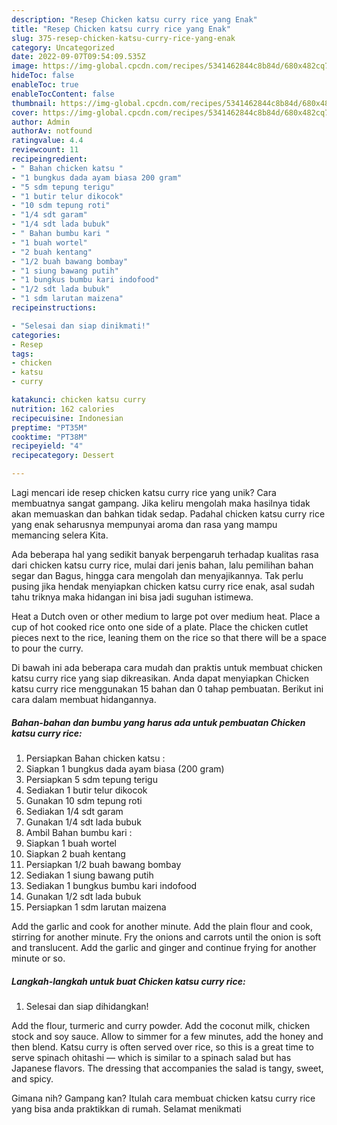 ```yaml
---
description: "Resep Chicken katsu curry rice yang Enak"
title: "Resep Chicken katsu curry rice yang Enak"
slug: 375-resep-chicken-katsu-curry-rice-yang-enak
category: Uncategorized
date: 2022-09-07T09:54:09.535Z
image: https://img-global.cpcdn.com/recipes/5341462844c8b84d/680x482cq70/chicken-katsu-curry-rice-foto-resep-utama.jpg
hideToc: false
enableToc: true
enableTocContent: false
thumbnail: https://img-global.cpcdn.com/recipes/5341462844c8b84d/680x482cq70/chicken-katsu-curry-rice-foto-resep-utama.jpg
cover: https://img-global.cpcdn.com/recipes/5341462844c8b84d/680x482cq70/chicken-katsu-curry-rice-foto-resep-utama.jpg
author: Admin
authorAv: notfound
ratingvalue: 4.4
reviewcount: 11
recipeingredient:
- " Bahan chicken katsu "
- "1 bungkus dada ayam biasa 200 gram"
- "5 sdm tepung terigu"
- "1 butir telur dikocok"
- "10 sdm tepung roti"
- "1/4 sdt garam"
- "1/4 sdt lada bubuk"
- " Bahan bumbu kari "
- "1 buah wortel"
- "2 buah kentang"
- "1/2 buah bawang bombay"
- "1 siung bawang putih"
- "1 bungkus bumbu kari indofood"
- "1/2 sdt lada bubuk"
- "1 sdm larutan maizena"
recipeinstructions:

- "Selesai dan siap dinikmati!"
categories:
- Resep
tags:
- chicken
- katsu
- curry

katakunci: chicken katsu curry 
nutrition: 162 calories
recipecuisine: Indonesian
preptime: "PT35M"
cooktime: "PT38M"
recipeyield: "4"
recipecategory: Dessert

---
```





Lagi mencari ide resep chicken katsu curry rice yang unik? Cara membuatnya sangat gampang. Jika keliru mengolah maka hasilnya tidak akan memuaskan dan bahkan tidak sedap. Padahal chicken katsu curry rice yang enak seharusnya mempunyai aroma dan rasa yang mampu memancing selera Kita.





Ada beberapa hal yang sedikit banyak berpengaruh terhadap kualitas rasa dari chicken katsu curry rice, mulai dari jenis bahan, lalu pemilihan bahan segar dan Bagus, hingga cara mengolah dan menyajikannya. Tak perlu pusing jika hendak menyiapkan chicken katsu curry rice enak,      asal sudah tahu triknya maka hidangan ini bisa jadi suguhan istimewa.














Heat a Dutch oven or other medium to large pot over medium heat. Place a cup of hot cooked rice onto one side of a plate. Place the chicken cutlet pieces next to the rice, leaning them on the rice so that there will be a space to pour the curry.






Di bawah ini ada beberapa cara mudah dan praktis untuk membuat chicken katsu curry rice yang siap dikreasikan. Anda dapat menyiapkan Chicken katsu curry rice menggunakan 15 bahan dan 0 tahap pembuatan. Berikut ini cara dalam membuat hidangannya.

<!--inarticleads1-->

##### Bahan-bahan dan bumbu yang harus ada untuk pembuatan Chicken katsu curry rice:

1. Persiapkan  Bahan chicken katsu :
1. Siapkan 1 bungkus dada ayam biasa (200 gram)
1. Persiapkan 5 sdm tepung terigu
1. Sediakan 1 butir telur dikocok
1. Gunakan 10 sdm tepung roti
1. Sediakan 1/4 sdt garam
1. Gunakan 1/4 sdt lada bubuk
1. Ambil  Bahan bumbu kari :
1. Siapkan 1 buah wortel
1. Siapkan 2 buah kentang
1. Persiapkan 1/2 buah bawang bombay
1. Sediakan 1 siung bawang putih
1. Sediakan 1 bungkus bumbu kari indofood
1. Gunakan 1/2 sdt lada bubuk
1. Persiapkan 1 sdm larutan maizena


Add the garlic and cook for another minute. Add the plain flour and cook, stirring for another minute. Fry the onions and carrots until the onion is soft and translucent. Add the garlic and ginger and continue frying for another minute or so. 

<!--inarticleads2-->

##### Langkah-langkah untuk buat Chicken katsu curry rice:


1. Selesai dan siap dihidangkan!

Add the flour, turmeric and curry powder. Add the coconut milk, chicken stock and soy sauce. Allow to simmer for a few minutes, add the honey and then blend. Katsu curry is often served over rice, so this is a great time to serve spinach ohitashi — which is similar to a spinach salad but has Japanese flavors. The dressing that accompanies the salad is tangy, sweet, and spicy. 

Gimana nih? Gampang kan? Itulah cara membuat chicken katsu curry rice yang bisa anda praktikkan di rumah. Selamat menikmati
